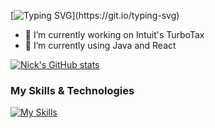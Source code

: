 [![Typing SVG](https://readme-typing-svg.demolab.com?font=Montserrat&weight=700&duration=1000&pause=3000&color=6B63FF&center=true&vCenter=true&random=false&width=435&lines=Hi+I'm+Nick!)](https://git.io/typing-svg)
- 🔭 I’m currently working on Intuit's TurboTax
- 🌱 I’m currently using Java and React


[![Nick's GitHub stats](https://github-readme-stats-alpha-blush.vercel.app/api?username=campasachamp&title_color=6B63FF&bg_color=22272E&hide_border=true&text_color=FFF)](https://github.com/campasachamp/github-readme-stats)

### My Skills & Technologies
<!---
<p align="center">
  <a href="https://skillicons.dev">
    <img src="https://skillicons.dev/icons?i=git,kubernetes,docker,c,vim" />
  </a>
</p>
--->

[![My Skills](https://skillicons.dev/icons?i=go,java,spring,python,cpp,react,redux,js,html,css,postgres,kubernetes,docker,gcp,aws,git,linux,figma&perline=7)](https://skillicons.dev)
